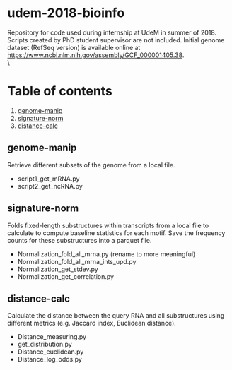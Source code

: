# udem-2018-bioinfo

Repository for code used during internship at UdeM in summer of 2018. Scripts created by PhD student supervisor are not included. Initial genome dataset (RefSeq version) is available online at https://www.ncbi.nlm.nih.gov/assembly/GCF_000001405.38.  
\
# Table of contents
1. [genome-manip](#genome-manip)
2. [signature-norm](#signature-norm)
3. [distance-calc](#distance-calc)

## genome-manip <a name="genome-manip"></a>
Retrieve different subsets of the genome from a local file.
- script1_get_mRNA.py
- script2_get_ncRNA.py

## signature-norm <a name="signature-norm"></a>
Folds fixed-length substructures within transcripts from a local file to calculate to compute baseline statistics for each motif. Save the frequency counts for these substructures into a parquet file.
- Normalization_fold_all_mrna.py (rename to more meaningful)
- Normalization_fold_all_mrna_ints_upd.py
- Normalization_get_stdev.py
- Normalization_get_correlation.py

## distance-calc <a name="distance-calc"></a>
Calculate the distance between the query RNA and all substructures using different metrics (e.g. Jaccard index, Euclidean distance).
- Distance_measuring.py
- get_distribution.py
- Distance_euclidean.py
- Distance_log_odds.py
